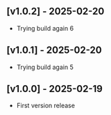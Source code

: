 ## [v1.0.2] - 2025-02-20
- Trying build again 6
## [v1.0.1] - 2025-02-20
- Trying build again 5

## [v1.0.0] - 2025-02-19
- First version release